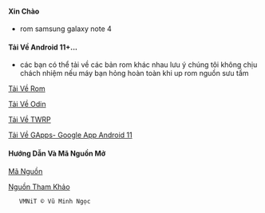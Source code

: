 #### Xin Chào 

 - rom samsung galaxy note 4

####    Tải Về Android 11+...

  - các bạn có thể tải về các bản rom khác nhau lưu ý chúng tôi không chịu chách nhiệm nếu máy bạn hỏng hoàn toàn khi up rom nguồn sưu tầm
    
    
[Tải Về Rom](https://sourceforge.net/projects/galaxy-note-4-exynos/files/LineageOS-18.1/)

[Tải Về Odin](https://odindownloader.com/download/odin3-v3-13-3)

[Tải Về TWRP](https://sourceforge.net/p/galaxy-note-4-exynos/wiki/TWRP%20Custom%20Recovery%20Guide/)

[Tải Về GApps- Google App Android 11](https://sourceforge.net/projects/opengapps/files/arm/)


####     Hướng Dẫn Và Mã Nguồn Mở

[Mã Nguồn](https://github.com/corsicanu/hKtweaks/releases/tag/v2.2.2)


[ Nguồn Tham Khảo ](https://xdaforums.com/t/exynos-galaxynote4-n910c-u-h-s-l-k-unofficial-lineageos-18-1-6-30-2023.3937956/)


       VMNiT © Vũ Minh Ngọc
